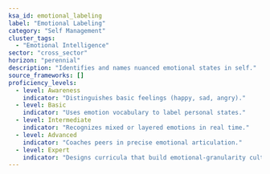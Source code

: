 ```yaml
---
ksa_id: emotional_labeling
label: "Emotional Labeling"
category: "Self Management"
cluster_tags:
  - "Emotional Intelligence"
sector: "cross_sector"
horizon: "perennial"
description: "Identifies and names nuanced emotional states in self."
source_frameworks: []
proficiency_levels:
  - level: Awareness
    indicator: "Distinguishes basic feelings (happy, sad, angry)."
  - level: Basic
    indicator: "Uses emotion vocabulary to label personal states."
  - level: Intermediate
    indicator: "Recognizes mixed or layered emotions in real time."
  - level: Advanced
    indicator: "Coaches peers in precise emotional articulation."
  - level: Expert
    indicator: "Designs curricula that build emotional‑granularity culture‑wide."
---
```

